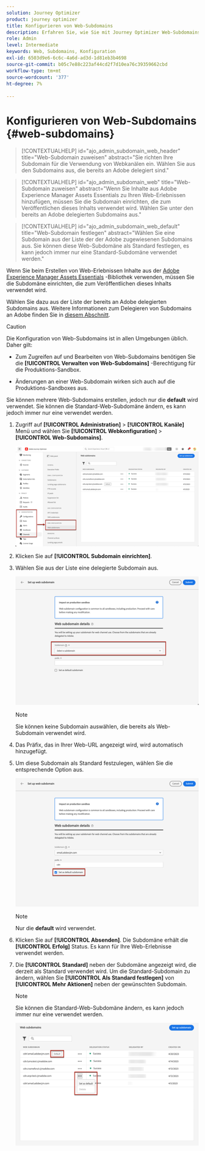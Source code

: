 ```yaml
---
solution: Journey Optimizer
product: journey optimizer
title: Konfigurieren von Web-Subdomains
description: Erfahren Sie, wie Sie mit Journey Optimizer Web-Subdomains einrichten.
role: Admin
level: Intermediate
keywords: Web, Subdomains, Konfiguration
exl-id: 6503d9e6-6c6c-4a6d-ad3d-1d81eb3b4698
source-git-commit: b05c7e88c223af44cd2f7d10ea76c39359662cbd
workflow-type: tm+mt
source-wordcount: '377'
ht-degree: 7%

---
```


# Konfigurieren von Web-Subdomains {#web-subdomains}

>[!CONTEXTUALHELP]
>id="ajo_admin_subdomain_web_header"
>title="Web-Subdomain zuweisen"
>abstract="Sie richten Ihre Subdomain für die Verwendung von Webkanälen ein. Wählen Sie aus den Subdomains aus, die bereits an Adobe delegiert sind."

>[!CONTEXTUALHELP]
>id="ajo_admin_subdomain_web"
>title="Web-Subdomain zuweisen"
>abstract="Wenn Sie Inhalte aus Adobe Experience Manager Assets Essentials zu Ihren Web-Erlebnissen hinzufügen, müssen Sie die Subdomain einrichten, die zum Veröffentlichen dieses Inhalts verwendet wird. Wählen Sie unter den bereits an Adobe delegierten Subdomains aus."

>[!CONTEXTUALHELP]
>id="ajo_admin_subdomain_web_default"
>title="Web-Subdomain festlegen"
>abstract="Wählen Sie eine Subdomain aus der Liste der der Adobe zugewiesenen Subdomains aus. Sie können diese Web-Subdomäne als Standard festlegen, es kann jedoch immer nur eine Standard-Subdomäne verwendet werden."

Wenn Sie beim Erstellen von Web-Erlebnissen Inhalte aus der [Adobe Experience Manager Assets Essentials](../email/assets-essentials.md) -Bibliothek verwenden, müssen Sie die Subdomäne einrichten, die zum Veröffentlichen dieses Inhalts verwendet wird.

Wählen Sie dazu aus der Liste der bereits an Adobe delegierten Subdomains aus. Weitere Informationen zum Delegieren von Subdomains an Adobe finden Sie in [diesem Abschnitt](../configuration/delegate-subdomain.md).

>[!CAUTION]
>
>Die Konfiguration von Web-Subdomains ist in allen Umgebungen üblich. Daher gilt:
>
>* Zum Zugreifen auf und Bearbeiten von Web-Subdomains benötigen Sie die **[!UICONTROL Verwalten von Web-Subdomains]** -Berechtigung für die Produktions-Sandbox.
>
> * Änderungen an einer Web-Subdomain wirken sich auch auf die Produktions-Sandboxes aus.


Sie können mehrere Web-Subdomains erstellen, jedoch nur die **default** wird verwendet. Sie können die Standard-Web-Subdomäne ändern, es kann jedoch immer nur eine verwendet werden.

1. Zugriff auf **[!UICONTROL Administration]** > **[!UICONTROL Kanäle]** Menü und wählen Sie **[!UICONTROL Webkonfiguration]** > **[!UICONTROL Web-Subdomains]**.

   ![](assets/web-access-subdomains.png)

1. Klicken Sie auf **[!UICONTROL Subdomain einrichten]**.

1. Wählen Sie aus der Liste eine delegierte Subdomain aus.

   ![](assets/web-subdomain-details.png)

   >[!NOTE]
   >
   >Sie können keine Subdomain auswählen, die bereits als Web-Subdomain verwendet wird.

1. Das Präfix, das in Ihrer Web-URL angezeigt wird, wird automatisch hinzugefügt.

1. Um diese Subdomain als Standard festzulegen, wählen Sie die entsprechende Option aus.

   ![](assets/web-subdomain-details-default.png)

   >[!NOTE]
   >
   >Nur die **default** wird verwendet.

1. Klicken Sie auf **[!UICONTROL Absenden]**. Die Subdomäne erhält die **[!UICONTROL Erfolg]** Status. Es kann für Ihre Web-Erlebnisse verwendet werden.

1. Die **[!UICONTROL Standard]** neben der Subdomäne angezeigt wird, die derzeit als Standard verwendet wird. Um die Standard-Subdomain zu ändern, wählen Sie **[!UICONTROL Als Standard festlegen]** von **[!UICONTROL Mehr Aktionen]** neben der gewünschten Subdomain.

   >[!NOTE]
   >
   >Sie können die Standard-Web-Subdomäne ändern, es kann jedoch immer nur eine verwendet werden.

   ![](assets/web-subdomain-default.png)

   <!--Only a subdomain with the **[!UICONTROL Success]** status can be set as default.

    You can only delete a **[!UICONTROL Failed]** subdomain to clean up the list. To do so, select **[!UICONTROL Delete]** from the **[!UICONTROL More actions]** button next to the desired subdomain.

    You cannot delete a subdomain with the **[!UICONTROL Processing]** status.-->
